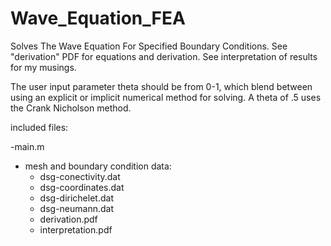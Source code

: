 # Wave_Equation_FEA
Solves The Wave Equation For Specified Boundary Conditions.
See "derivation" PDF for equations and derivation.
See interpretation of results for my musings.

The user input parameter theta should be from 0-1, which blend between using an explicit or implicit numerical method for solving. A theta of .5 uses the Crank Nicholson method.

included files:

-main.m
- mesh and boundary condition data: 
    - dsg-conectivity.dat
    - dsg-coordinates.dat
    - dsg-dirichelet.dat
    - dsg-neumann.dat
    - derivation.pdf
    - interpretation.pdf
